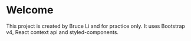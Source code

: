 # Welcome

This project is created by Bruce Li and for practice only.
It uses Bootstrap v4, React context api and styled-components.
